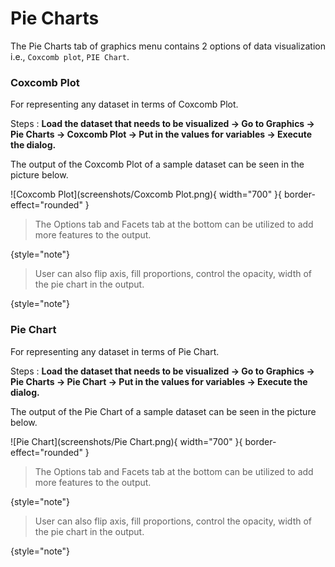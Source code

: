 # Pie Charts

The Pie Charts tab of graphics menu contains 2 options of data visualization i.e., `Coxcomb plot`, `PIE Chart`.

### Coxcomb Plot

For representing any dataset in terms of Coxcomb Plot.

Steps
: __Load the dataset that needs to be visualized -> Go to Graphics -> Pie Charts -> Coxcomb Plot -> Put in the values for variables -> Execute the dialog.__

The output of the Coxcomb Plot of a sample dataset can be seen in the picture below.

![Coxcomb Plot](screenshots/Coxcomb Plot.png){ width="700" }{ border-effect="rounded" }

>The Options tab and Facets tab at the bottom can be utilized to add more features to the output.
> 
{style="note"}

>User can also flip axis, fill proportions, control the opacity, width of the pie chart in the output.
>
{style="note"}

### Pie Chart

For representing any dataset in terms of Pie Chart.

Steps
: __Load the dataset that needs to be visualized -> Go to Graphics -> Pie Charts -> Pie Chart -> Put in the values for variables -> Execute the dialog.__

The output of the Pie Chart of a sample dataset can be seen in the picture below.

![Pie Chart](screenshots/Pie Chart.png){ width="700" }{ border-effect="rounded" }
 
>The Options tab and Facets tab at the bottom can be utilized to add more features to the output. 
>
{style="note"}

>User can also flip axis, fill proportions, control the opacity, width of the pie chart in the output.
>
{style="note"}